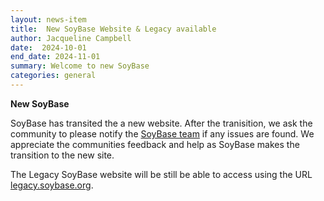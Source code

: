 ```yaml
---
layout: news-item
title:  New SoyBase Website & Legacy available
author: Jacqueline Campbell
date:  2024-10-01
end_date: 2024-11-01
summary: Welcome to new SoyBase
categories: general    
---
```


**New SoyBase**

SoyBase has transited the a new website. After the tranisition, we ask the community to please notify the <a href="https://soybase.org/about/" target="_blank">SoyBase team</a> if any issues are found. We appreciate the communities feedback and help as SoyBase makes the transition to the new site.

The Legacy SoyBase website will be still be able to access using the URL <a href="https://legacy.soybase.org/">legacy.soybase.org</a>.
